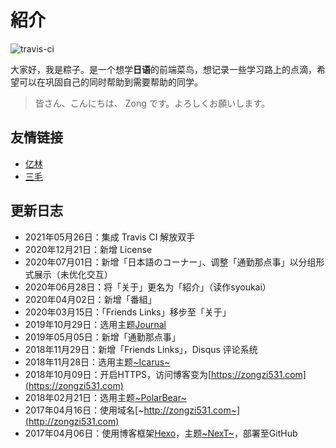 # 紹介

![travis-ci](https://travis-ci.com/zongzi531/zongzi531.github.io.svg?branch=markdown)

大家好，我是粽子。是一个想学**日语**的前端菜鸟，想记录一些学习路上的点滴，希望可以在巩固自己的同时帮助到需要帮助的同学。

> 皆さん、こんにちは、 Zong です。よろしくお願いします。

## 友情链接

- [亿林](https://minemine.cc)
- [三毛](https://jkchao.cn)

## 更新日志

- 2021年05月26日：集成 Travis CI 解放双手
- 2020年12月21日：新增 License
- 2020年07月01日：新增「日本語のコーナー」、调整「通勤那点事」以分组形式展示（未优化交互）
- 2020年06月28日：将「关于」更名为「紹介」（读作syoukai）
- 2020年04月02日：新增「番組」
- 2020年03月15日：「Friends Links」移步至「关于」
- 2019年10月29日：选用主题[Journal](https://github.com/SumiMakito/hexo-theme-Journal)
- 2019年05月05日：新增「通勤那点事」
- 2018年11月29日：新增「Friends Links」，Disqus 评论系统
- 2018年11月28日：选用主题[~Icarus~](https://github.com/ppoffice/hexo-theme-icarus)
- 2018年10月09日：开启HTTPS，访问博客变为[https://zongzi531.com](https://zongzi531.com)
- 2018年02月21日：选用主题[~PolarBear~](https://github.com/frostfan/hexo-theme-polarbear)
- 2017年04月16日：使用域名[~http://zongzi531.com~](http://zongzi531.com)
- 2017年04月06日：使用博客框架[Hexo](https://github.com/hexojs/hexo)，主题[~NexT~](https://github.com/iissnan/hexo-theme-next)，部署至GitHub

